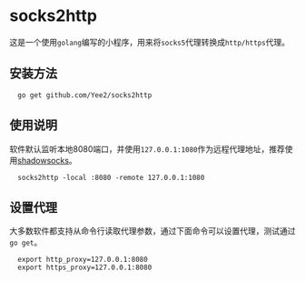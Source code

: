 # socks2http

这是一个使用`golang`编写的小程序，用来将`socks5`代理转换成`http/https`代理。

## 安装方法

``` shell
  go get github.com/Yee2/socks2http
```

## 使用说明
软件默认监听本地8080端口，并使用`127.0.0.1:1080`作为远程代理地址，推荐使用[shadowsocks](https://shadowsocks.org/en/index.html)。
```shell
  socks2http -local :8080 -remote 127.0.0.1:1080
```

## 设置代理
大多数软件都支持从命令行读取代理参数，通过下面命令可以设置代理，测试通过`go get`。
```shell
  export http_proxy=127.0.0.1:8080
  export https_proxy=127.0.0.1:8080
```

